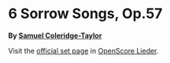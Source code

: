 
# 6 Sorrow Songs, Op.57

__By [Samuel Coleridge-Taylor](..)__

Visit the [official set page] in [OpenScore Lieder].

[official set page]: https://musescore.com/openscore-lieder-corpus/sets/5103497
[OpenScore Lieder]: https://musescore.com/openscore-lieder-corpus
